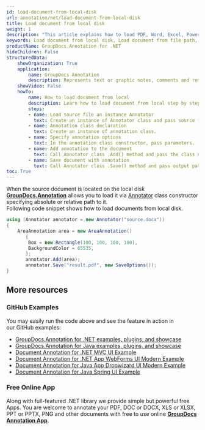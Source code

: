 ```yaml
---
id: load-document-from-local-disk
url: annotation/net/load-document-from-local-disk
title: Load document from local disk
weight: 1
description: "This article explains how to load PDF, Word, Excel, PowerPoint documents from local disk when using GroupDocs.Annotation for .NET."
keywords: Load document from local disk, Load document from file path, Load document with GroupDocs.Annotation
productName: GroupDocs.Annotation for .NET
hideChildren: False
structuredData:
    showOrganization: True
    application:    
        name: GroupDocs Annotation
        description: Represents text or graphic notes, comments and remarks attached to a specific part of the content of the document using C#
    showVideo: False
    howTo:
        name: How to load document from local
        description: Learn how to load document from local step by step
        steps:
        - name: Load source file an instance Annotator
          text: Create an instance of Annotator class and pass source file path as a constructor parameter. You may specify absolute or relative file path as per your requirements.
        - name: Annotation class declaration
          text: Create an instance of annotation class.
        - name: Specify annotation options 
          text: In the annotation class constructor, pass parameters.
        - name: Add annotation to the document
          text: Call Annotator class .Add() method and pass the class name annotation.
        - name: Save document with annotation
          text: Call Annotator class .Save() method and pass output path file with class SaveOptions.
toc: True
---
```


When the source document is located on the local disk [**GroupDocs.Annotation**](https://products.groupdocs.com/annotation/net) allows you to load it via [Annotator](https://apireference.groupdocs.com/net/annotation/groupdocs.annotation/annotator) class constructor specifying absolute or relative path to it.   
Following code snippet shows how to load documents from local disk.

```csharp
using (Annotator annotator = new Annotator("source.docx"))
{
	AreaAnnotation area = new AreaAnnotation()
       {
       	Box = new Rectangle(100, 100, 100, 100),
       	BackgroundColor = 65535,
       };
       annotator.Add(area);
       annotator.Save("result.pdf", new SaveOptions());
}

```

## More resources

### GitHub Examples
You may easily run the code above and see the feature in action in our GitHub examples:

*   [GroupDocs.Annotation for .NET examples, plugins, and showcase](https://github.com/groupdocs-annotation/GroupDocs.Annotation-for-.NET)
*   [GroupDocs.Annotation for Java examples, plugins, and showcase](https://github.com/groupdocs-annotation/GroupDocs.Annotation-for-Java)
*   [Document Annotation for .NET MVC UI Example](https://github.com/groupdocs-annotation/GroupDocs.Annotation-for-.NET-MVC)
*   [Document Annotation for .NET App WebForms UI Modern Example](https://github.com/groupdocs-annotation/GroupDocs.Annotation-for-.NET-WebForms)
*   [Document Annotation for Java App Dropwizard UI Modern Example](https://github.com/groupdocs-annotation/GroupDocs.Annotation-for-Java-Dropwizard)
*   [Document Annotation for Java Spring UI Example](https://github.com/groupdocs-annotation/GroupDocs.Annotation-for-Java-Spring)
    

### Free Online App
Along with full-featured .NET library we provide simple but powerful free Apps.
You are welcome to annotate your PDF, DOC or DOCX, XLS or XLSX, PPT or PPTX, PNG and other documents with free to use online **[GroupDocs Annotation App](https://products.groupdocs.app/annotation)**.
